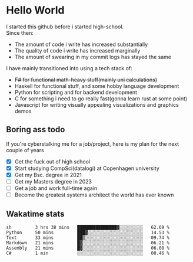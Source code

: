 # Hello World

I started this github before i started high-school.  
Since then:
- The amount of code i write has increased substantially
- The quality of code i write has increased marginally
- The amount of swearing in my commit logs has stayed the same

I have mainly transitioned into using a tech stack of:
- ~~F# for functional math-heavy stuff(mainly uni calculations)~~
- Haskell for functional stuff, and some hobby language development
- Python for scripting and for backend development
- C for something i need to go really fast(gonna learn rust at some point)
- Javascript for writing visually appealing visualizations and graphics demos

## Boring ass todo
If you're cyberstalking me for a job/project, here is my plan for the next couple of years
- [x] Get the fuck out of high school
- [x] Start studying CompSci(datalogi) at Copenhagen university
- [x] Get my Bsc. degree in 2021
- [ ] Get my Masters degree in 2023
- [ ] Get a job and work full-time again
- [ ] Become the greatest systems architect the world has ever known

## Wakatime stats
<!--START_SECTION:waka-->

```text
sh         3 hrs 38 mins   ███████████████▓░░░░░░░░░   62.69 %
Python     50 mins         ███▓░░░░░░░░░░░░░░░░░░░░░   14.53 %
Text       33 mins         ██▒░░░░░░░░░░░░░░░░░░░░░░   09.74 %
Markdown   21 mins         █▓░░░░░░░░░░░░░░░░░░░░░░░   06.21 %
Assembly   21 mins         █▓░░░░░░░░░░░░░░░░░░░░░░░   06.08 %
C#         1 min           ░░░░░░░░░░░░░░░░░░░░░░░░░   00.46 %
```

<!--END_SECTION:waka-->
